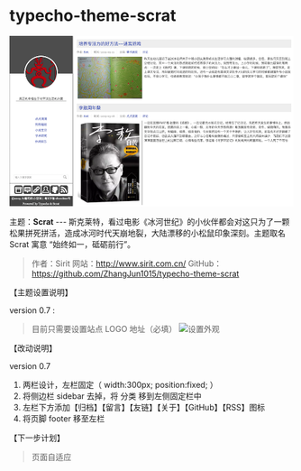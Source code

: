 # typecho-theme-scrat

![typecho-theme-scrat][1]

主题：**Scrat**  --- 斯克莱特，看过电影《冰河世纪》的小伙伴都会对这只为了一颗松果拼死拼活，造成冰河时代天崩地裂，大陆漂移的小松鼠印象深刻。主题取名 Scrat 寓意 “始终如一，砥砺前行”。

>作者：Sirit
>网站：http://www.sirit.com.cn/
>GitHub：https://github.com/ZhangJun1015/typecho-theme-scrat

【主题设置说明】

version 0.7 : 
>目前只需要设置站点 LOGO 地址（必填）
> ![设置外观][2]

【改动说明】

version 0.7 
1.  两栏设计，左栏固定（ width:300px; position:fixed; ）
2. 将侧边栏 sidebar 去掉，将 分类 移到左侧固定栏中
3. 左栏下方添加【归档】【留言】【友链】【关于】【GitHub】【RSS】图标
4. 将页脚 footer 移至左栏
>
>
>
>
>
>

【下一步计划】
>页面自适应
>


  [1]: https://github.com/ZhangJun1015/typecho-theme-scrat/blob/master/ScreenShot0%20.png

  [2]: http://www.sirit.com.cn/usr/uploads/2019/03/3973395253.png
